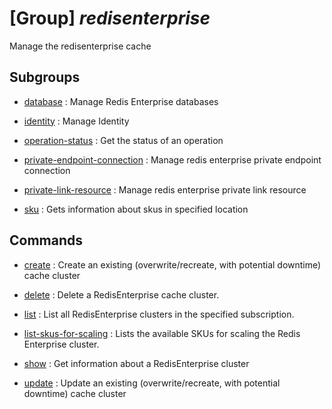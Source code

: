# [Group] _redisenterprise_

Manage the redisenterprise cache

## Subgroups

- [database](/Commands/redisenterprise/database/readme.md)
: Manage Redis Enterprise databases

- [identity](/Commands/redisenterprise/identity/readme.md)
: Manage Identity

- [operation-status](/Commands/redisenterprise/operation-status/readme.md)
: Get the status of an operation

- [private-endpoint-connection](/Commands/redisenterprise/private-endpoint-connection/readme.md)
: Manage redis enterprise private endpoint connection

- [private-link-resource](/Commands/redisenterprise/private-link-resource/readme.md)
: Manage redis enterprise private link resource

- [sku](/Commands/redisenterprise/sku/readme.md)
: Gets information about skus in specified location

## Commands

- [create](/Commands/redisenterprise/_create.md)
: Create an existing (overwrite/recreate, with potential downtime) cache cluster

- [delete](/Commands/redisenterprise/_delete.md)
: Delete a RedisEnterprise cache cluster.

- [list](/Commands/redisenterprise/_list.md)
: List all RedisEnterprise clusters in the specified subscription.

- [list-skus-for-scaling](/Commands/redisenterprise/_list-skus-for-scaling.md)
: Lists the available SKUs for scaling the Redis Enterprise cluster.

- [show](/Commands/redisenterprise/_show.md)
: Get information about a RedisEnterprise cluster

- [update](/Commands/redisenterprise/_update.md)
: Update an existing (overwrite/recreate, with potential downtime) cache cluster
